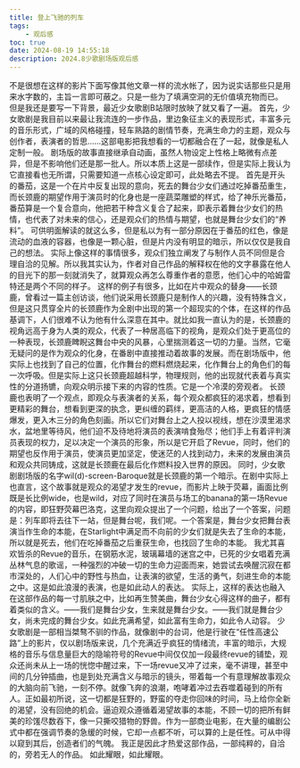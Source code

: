 ```yaml
---
title: 登上飞驰的列车
tags: 
	- 观后感
toc: true
date: 2024-08-19 14:55:18 
description: 2024.8少歌剧场版观后感
---
```

不是很想在这样的影片下面写像其他文章一样的流水帐了，因为说实话那些只是用来水字数的，主旨一言即可蔽之。只是一些为了填满空洞的无价值填充物而已。
但是我还是要写一下背景，最近少女歌剧B站限时放映了就又看了一遍。
首先，少女歌剧是我目前以来最让我流连的一步作品，里边象征主义的表现形式，丰富多元的音乐形式，广域的风格碰撞，轻车熟路的剧情节奏，充满生命力的主题，观众与创作者，表演者的哲思……这部电影把我想看的一切都融合在了一起，就像是私人定制一般。
剧场版的故事直接继承自动画，虽然人物设定上性格上略微有点差异，但是不影响他们还是那一批人。所以本质上这是一部续作，但是实际上我认为它直接看也无所谓，只需要知道一点核心设定即可，此处略去不提。
首先是开头的番茄，这是一个在片中反复出现的意向，死去的舞台少女们通过吃掉番茄重生，而长颈鹿的期望作用于演员时的化身也是一座蔬菜雕塑的样式，给了神乐光番茄，番茄算是一个复合意向，他把若干种含义复合了起来，即表示着舞台少女们的热情，也代表了对未来的信心，还是观众们的热情与期望，也就是舞台少女们的“养料”。
可供明面解读的就这么多，但是私以为有一部分原因在于番茄的红色，像是流动的血液的容器，也像是一颗心脏，但是片内没有明显的暗示，所以仅仅是我自己的想法。
实际上像这样的事情很多，观众们独立阐发了与制作人员不同但是合理自洽的见解。所以我其实认为，作者对自己作品的解释权在他的文字暴露在他人的目光下的那一刻就消失了，就算观众再怎么尊重作者的意愿，他们心中的哈姆雷特还是两个不同的样子。
这样的例子有很多，比如在片中观众的替身——长颈鹿，曾看过一篇主创访谈，他们说采用长颈鹿只是制作人的兴趣，没有特殊含义，但是这只贯穿全片的长颈鹿作为全剧中出现的第一个超现实的个体，在这样的作品基调下，人们很难不认为他有什么深意在其中。就比如我一直认为的是，长颈鹿的视角远高于身为人类的观众，代表了一种居高临下的视角，是观众们处于更高位的一种表现，长颈鹿睥睨这舞台中央的风暴，心里揣测着这一切的力量。当然，它毫无疑问的是作为观众的化身，在番剧中直接推动着故事的发展。而在剧场版中，他实际上也找到了自己的位置，化作舞台的燃料燃烧起来，化作舞台上的角色们的每一次呼吸。但是实际上这只长颈鹿超越科学，物理规则，他的出现就代表着与真实性的分道扬镳，向观众明示接下来的内容的性质。它是一个冷漠的旁观者。
长颈鹿也表明了一个观点，即观众与表演者的关系，每个观众都疯狂的渴求着，想看到更精彩的舞台，想看到更深的执念，更纠缠的羁绊，更高洁的人格，更疯狂的情感爆发，更入木三分的角色刻画。所以它们对舞台上之人投以视线，想在沙漠里渴求水，盆地里等待风，他们迫不及待地将演员的表演啃食殆尽；他们手上有着评判演员表现的权力，足以决定一个演员的形象，所以是它开启了Revue，同时，他们的期望也反作用于演员，使演员更加坚定，使迷茫的人找到动力，未来的发展由演员和观众共同铸成，这就是长颈鹿在最后化作燃料投入世界的原因。
同时，少女歌剧剧场版的名字wil(d)-screen-Baroque就是长颈鹿的第一个暗示。在剧中实际上也直言，这个故事就是观众的渴望才发生的revue，而影片上映于荧幕，画面比例既是长比例wide，也是wild，对应了同时在演员与场工的banana的第一场Revue的内容，即狂野荧幕巴洛克，这里向观众提出了一个问题，给出了一个答案，问题是：列车即将去往下一站，但是舞台呢，我们呢。一个答案是，舞台少女把舞台表演当作生命的本能，在Starlight中满足而不向前的少女们就是失去了生命的本能，所以就是死去，他们在吃掉番茄之后重获生命，也找回了生命的本能。
我尤其喜欢皆杀的Revue的音乐，在钢筋水泥，玻璃幕墙的迷宫之中，已死的少女唱着充满丛林气息的歌谣，一种强烈的冲破一切的生命力迎面而来，她尝试去唤醒沉寂在都市深处的，人们心中的野性与热血，让表演的欲望，生活的勇气，刻进生命的本能之中。这是如此浪漫的表演，也是如此动人的表达。
实际上，这样的表达也融入在这部作品的每一寸肌肤之中，比如再生赞美曲，舞台少女心得这样的曲子，都有着类似的含义。——我们是舞台少女，生来就是舞台少女。——我们就是舞台少女，尚未完成的舞台少女。如此充满希望，如此富有生命力，如此令人动容。
少女歌剧是一部相当桀骜不驯的作品，就像剧中的台词，他是行驶在“任性高速公路”上的影片，仅以剧场版来说，几个充满近乎疯狂的情绪流，丰富的暗示，大规格的音乐与信息量巨大的隐喻符号的Revue中间仅仅加一段最终revue的铺垫，观众还尚未从上一场的恍惚中醒过来，下一场revue又冲了过来，毫不讲理，甚至中间的几分钟插曲，也是到处充满含义与暗示的镜头，带着每一个有意理解故事观众的大脑向前飞驰，一刻不停。就像飞奔的浪潮，咆哮着冲过去吞噬着碰到的所有人。正如最初所说，这一切都是狂野的，野蛮的夺走你回味的时间，马上给你全新的渴望，没有回绝的机会。逼迫观众遵循着渴望故事的本能，不顾一切的把所有鲜美的珍馐尽数吞下，像一只撕咬猎物的野兽。作为一部商业电影，在大量的编剧公式中都在强调节奏的急缓的时候，它却一点都不听，可以算的上是任性。可从中得以窥到其后，创造者们的气魄。
我正是因此才热爱这部作品，一部纯粹的，自洽的，旁若无人的作品。
如此耀眼，如此耀眼。

